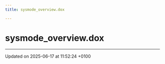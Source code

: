 ```yaml
---
title: sysmode_overview.dox

---
```


# sysmode_overview.dox








-------------------------------

Updated on 2025-06-17 at 11:52:24 +0100
